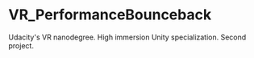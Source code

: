 # VR_PerformanceBounceback
Udacity's VR nanodegree. High immersion Unity specialization. Second project.
